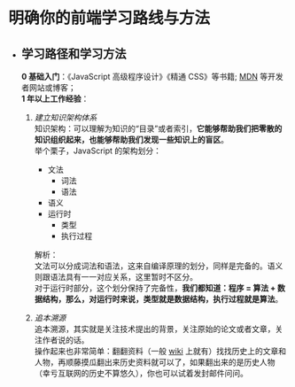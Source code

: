 # 明确你的前端学习路线与方法

* ## 学习路径和学习方法
  **0 基础入门**：《JavaScript 高级程序设计》《精通 CSS》等书籍; [MDN](https://developer.mozilla.org/zh-CN/) 等开发者网站或博客；  
  **1 年以上工作经验**：
  1. *建立知识架构体系*  
  知识架构：可以理解为知识的“目录”或者索引，**它能够帮助我们把零散的知识组织起来，也能够帮助我们发现一些知识上的盲区**。  
  举个栗子，JavaScript 的架构划分：
      * 文法
        * 词法
        * 语法
      * 语义
      * 运行时
        * 类型
        * 执行过程

      解析：  
      文法可以分成词法和语法，这来自编译原理的划分，同样是完备的。语义则跟语法具有一一对应关系，这里暂时不区分。  
      对于运行时部分，这个划分保持了完备性，**我们都知道：程序 = 算法 + 数据结构，那么，对运行时来说，类型就是数据结构，执行过程就是算法**。  
  2. *追本溯源*  
  追本溯源，其实就是关注技术提出的背景，关注原始的论文或者文章，关注作者说的话。  
  操作起来也非常简单：翻翻资料（一般 [wiki](https://en.wikipedia.org/wiki/Main_Page) 上就有）找找历史上的文章和人物，再顺藤摸瓜翻出来历史资料就可以了，如果翻出来的是历史人物（幸亏互联网的历史不算悠久），你也可以试着发封邮件问问。
